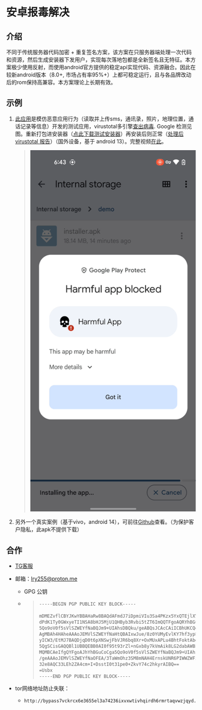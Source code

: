 # 安卓报毒解决

## 介绍

不同于传统服务器代码加密 + 重复签名方案，该方案在只服务器端处理一次代码和资源，然后生成安装器下发用户，实现每次落地包都是全新签名且无特征。本方案极少使用反射，而使用android官方提供的稳定api实现代码、资源融合。因此在较新android版本（8.0+, 市场占有率95%+）上都可稳定运行，且与各品牌改动后的rom保持高兼容。本方案理论上长期有效。

## 示例

1. [此应用](https://github.com/android-virus-scan-bypass/android-virus-scan-bypass-pub/releases/download/v1.0.0/original.apk)是模仿恶意应用行为（读取并上传sms，通讯录，照片，地理位置，通话记录等信息）开发的测试应用，virustotal多引擎[查出病毒](https://www.virustotal.com/gui/file/9b3c0e7b7bb015aaa8635c2e37208d6c406e5b5d631b994f5811932374da9cb5). Google 检测见图。重新打包进安装器（[点此下载测试安装器](https://github.com/android-security-scan-bypass/android-security-scan-bypass-pub/releases/download/v1.0.0/protected-installer.apk)）再安装后则正常（[处理后 virustotal 报告](https://www.virustotal.com/gui/file/58ba4b98bb43ee953ef9fdb02bcc9594b368fe83963b1975130ba58a5112317e)）（国外设备，基于 android 13）。完整视频[在此](https://github.com/android-virus-scan-bypass/android-virus-scan-bypass-pub?tab=readme-ov-file#an-example)。
   
   > ![detected](./assets/detected.png)

2. 另外一个真实案例（基于vivo，android 14），可前往[Github](https://github.com/android-virus-scan-bypass/android-virus-scan-bypass-pub/blob/main/README_CN.md#%E7%A4%BA%E4%BE%8B)查看。（为保护客户隐私，此apk不提供下载）

## 合作

- [TG客服](https://t.me/lry256)

- 邮箱：[lry255@proton.me](mailto:lry255@proton.me)
  
  - GPG 公钥
  
  - > ```
    > -----BEGIN PGP PUBLIC KEY BLOCK-----
    > 
    > mDMEZvflCBYJKwYBBAHaRw8BAQdAFmdJ7iDpmiVIu3Sa4PKzx5YxQTEjlXVOR6Uj
    > dPdK1Ty0GWxyeTI1NSA8bHJ5MjU1QHByb3Rvbi5tZT6ImQQTFgoAQRYhBGuCoCga
    > 5Qo9oV0f5sVlSZWEYfNaBQJm9+UIAhsDBQku/geABQsJCAcCAiICBhUKCQgLAgQW
    > AgMBAh4HAheAAAoJEMVlSZWEYfNaHtQBAIxwJue/8z0YUMyEvlKY7hf3ypPS1PNj
    > yICW3/EtMJ7BAQDjqD0t6pXNSwjFbVJR6bq8Xr+OxMUxAPLu4BhtFoktAbg4BGb3
    > 5QgSCisGAQQBl1UBBQEBB0AI0f95t93rZl+nGxb8y7kVmAik8LG2dabAWBFQ+zRE
    > MQMBCAeIfgQYFgoAJhYhBGuCoCga5Qo9oV0f5sVlSZWEYfNaBQJm9+UIAhsMBQku
    > /geAAAoJEMVlSZWEYfNaOFEA/3TaWmOhz3SM8mNAH4ErnskUNR6PIWWZWFz9h4Qq
    > 32e8AQC33LEh2ZA4cm+I+DsstI0t31pe0+ZkvY74c2hkyrAIBQ==
    > =Usbx
    > -----END PGP PUBLIC KEY BLOCK-----
    > ```

- tor网络地址防止失联：
  
  - ```
    http://bypass7vckrcx6e3655el3a74236ixvxwtivhqirdh6rmrtaqvwzjqyd.onion/
    ```
